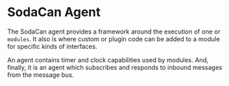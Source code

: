 # SodaCan Agent
The SodaCan agent provides a framework around the execution of one or `modules`. It also is where custom or plugin code can be added to a module for specific kinds of interfaces.

An agent contains timer and clock capabilities used by modules. And, finally, it is an agent which subscribes and responds to inbound messages from the message bus.
